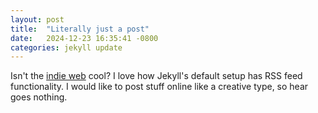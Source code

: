 ```yaml
---
layout: post
title:  "Literally just a post"
date:   2024-12-23 16:35:41 -0800
categories: jekyll update
---
```

Isn't the [indie web][indieweb] cool? I love how Jekyll's default setup has RSS feed functionality. I would like to post stuff online like a creative type, so hear goes nothing.

[indieweb]: https://indieweb.org/
